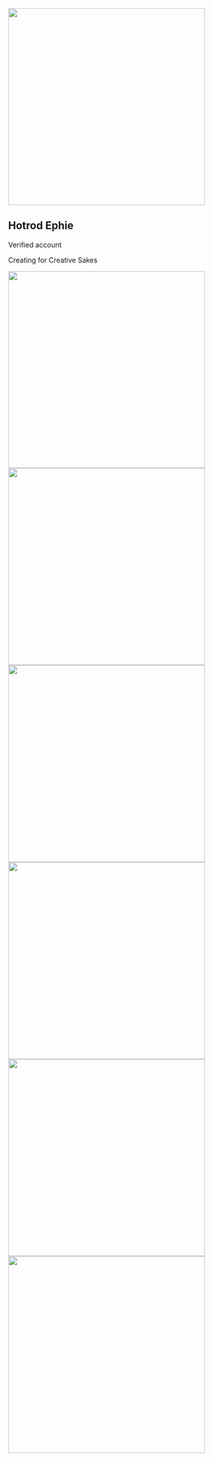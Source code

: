 <!--<!DOCTYPE html>
<html> -->
   <link href="https://fonts.googleapis.com/css?family=Press+Start+2P&display=swap" rel="stylesheet">
  <head>
    <style>
       .example-text-align
       .container 
        {
       text-align:centre;
       }
       .box {
       display:inline-block;
    .body {
  background-color: #82a43a; 
}
      #verfied {
      font-weight:strong;
      }
      h2 {
     font-family:'Press Start 2P', cursive;
      }
      body {
      text-align:centre;
      }
       p {
        font-family:'Press Start 2P', cursive;
       }
       body {
     font-family:'Press Start 2P', cursive;
      }
      img {
      border-radius:10px;
      }
        img {
      margin-top:7px;
      }
         img {
      margin-left:2px;
       }
         img {
      margin-right:2px;
      }
     <!--smaller-image { 
      width:100px;
      } -->
    </style>
  </head>
  <body class="font-family">
    <img src="reece2.JPG" height="400px">
    <h2 > Hotrod Ephie </h2>
    <p id="verfied"> Verified account</p>
    <p> Creating for Creative Sakes</p>
    <img src="lolastanding.JPG" height="400px">
    <img src="chandelier.JPG" height="400px">   
    <img src="handflower.JPG" height="400px">  
    <br>
    <img src="reece.JPG" height="400px">
    <img src="danieye.JPG" height="400px">
    <img src="chamivintage.JPG" height="400px">
  </body>
  </html>
